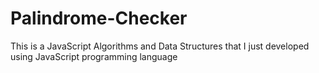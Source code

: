 # Palindrome-Checker
This is a JavaScript Algorithms and Data Structures that I just developed using JavaScript programming language 
